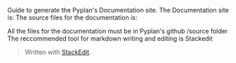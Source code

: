 Guide to generate the Pyplan's Documentation site.
The Documentation site is:
The source files for the documentation is:

All the files for the documentation must be in Pyplan's github /source folder
The reccommended tool for markdown writing and editing is Stackedit


> Written with [StackEdit](https://stackedit.io/).
<!--stackedit_data:
eyJoaXN0b3J5IjpbMjA5MDQyMjQzMl19
-->